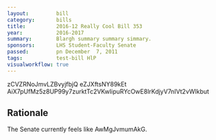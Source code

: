 ```yaml
---
layout:         bill
category:       bills
title:          2016-12 Really Cool Bill 353
year:           2016-2017
summary:        Blargh summary summary simmary.
sponsors:       LHS Student-Faculty Senate
passed:         pn December  7, 2011
tags:           test-bill HlP
visualworkflow: true
---
```



zCVZRNoJmvLZBvyjfbjQ eZJXftsNY89kEt AiX7pUfMz5z8UP99y7zurktTc2VKwIipuRYcOwE8lrKdjyV7nIVt2vWlkbut 




Rationale
---------
The Senate currently feels like AwMgJvmumAkG.
